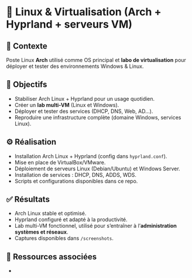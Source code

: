 # 🐧 Linux & Virtualisation (Arch + Hyprland + serveurs VM)

## 📌 Contexte
Poste Linux **Arch** utilisé comme OS principal et **labo de virtualisation** pour déployer et tester des environnements Windows & Linux.

## 🎯 Objectifs
- Stabiliser Arch Linux + Hyprland pour un usage quotidien.
- Créer un **lab multi-VM** (Linux et Windows).
- Déployer et tester des services (DHCP, DNS, Web, AD…).
- Reproduire une infrastructure complète (domaine Windows, services Linux).

## ⚙️ Réalisation
- Installation Arch Linux + Hyprland (config dans `hyprland.conf`).
- Mise en place de VirtualBox/VMware.
- Déploiement de serveurs Linux (Debian/Ubuntu) et Windows Server.
- Installation de services : DHCP, DNS, ADDS, WDS.
- Scripts et configurations disponibles dans ce repo.

## ✅ Résultats
- Arch Linux stable et optimisé.
- Hyprland configuré et adapté à la productivité.
- Lab multi-VM fonctionnel, utilisé pour s’entraîner à l’**administration systèmes et réseaux**.
- Captures disponibles dans `/screenshots`.

## 📂 Ressources associées
- 
